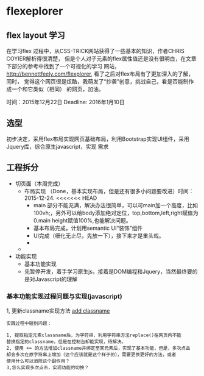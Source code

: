 # flexeplorer

## flex layout 学习

在学习flex 过程中，从CSS-TRICK网站获得了一些基本的知识，作者CHRIS COYIER解析得很清楚，
但是个人对子元素的flex属性值还是没有很明白，在文章下部分的参考中找到了一个可视化的学习
网站，http://bennettfeely.com/flexplorer,  看了之后对flex布局有了更加深入的了解，同时，
觉得这个网页很是炫酷，我萌发了“抄袭”创意，挑战自己，看是否能制作成一个和它类似（相同）
的网页，加油。

时间：2015年12月22日
Deadline: 2016年1月10日

## 选型

初步决定，采用flex布局实现网页基础布局，利用Bootstrap实现UI组件，采用Jquery库，综合原生javascript，实现
需求

## 工程拆分
+ 切页面（本周完成）
  + 布局实现 （Done，基本实现布局，但是还有很多小问题要改进）时间：2015-12-24.
<<<<<<< HEAD
    + main 部分不能充满，解决办法很简单，可以可main加一个高度，比如100vh;，另外可以给body添加绝对定位，top,bottom,left,right赋值为0.main height赋值100%,也能解决问题。
    + 基本布局完成，计划用semantic UI“装饰”组件
    + UI完成（细化无止尽，先放一下），接下来才是重头戏。
    + 
  + 
+ 功能实现
  + 基本功能实现
  + 先暂停开发，着手学习原生js，接着是DOM编程和Jquery，当然最终要的是对Javascript的理解

### 基本功能实现过程问题与实现(javascript)
1, 更新classname实现方法
    [add classname](http://stackoverflow.com/questions/195951/change-an-elements-class-with-javascript)
    
    实践过程中碰到问题：
    
    1, 提取指定元素classname后，为字符串，利用字符串方法replace()在网页内不能
    替换指定的classname，但是在控制台却能实现，待解决。
    2, 使用 += 的方法增加classname并绑定至某元素后，实现了基本功能，但是，多次点击
    却会多次在原字符串上增加（这个应该就是这个样子的），需要更换更好的方法，或者
    使用什么可以消除这个副作用？
    3,怎么实现多次点击，实现功能的切换？